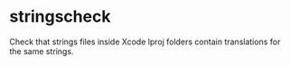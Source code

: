 # stringscheck

Check that strings files inside Xcode lproj folders contain translations for the same strings.
